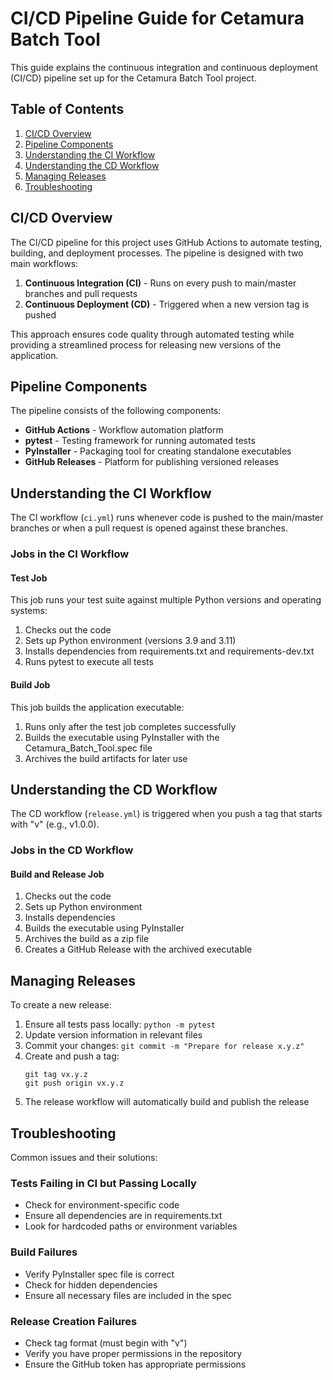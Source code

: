 # CI/CD Pipeline Guide for Cetamura Batch Tool

This guide explains the continuous integration and continuous deployment (CI/CD) pipeline set up for the Cetamura Batch Tool project.

## Table of Contents

1. [CI/CD Overview](#cicd-overview)
2. [Pipeline Components](#pipeline-components)
3. [Understanding the CI Workflow](#understanding-the-ci-workflow)
4. [Understanding the CD Workflow](#understanding-the-cd-workflow)
5. [Managing Releases](#managing-releases)
6. [Troubleshooting](#troubleshooting)

## CI/CD Overview

The CI/CD pipeline for this project uses GitHub Actions to automate testing, building, and deployment processes. The pipeline is designed with two main workflows:

1. **Continuous Integration (CI)** - Runs on every push to main/master branches and pull requests
2. **Continuous Deployment (CD)** - Triggered when a new version tag is pushed

This approach ensures code quality through automated testing while providing a streamlined process for releasing new versions of the application.

## Pipeline Components

The pipeline consists of the following components:

- **GitHub Actions** - Workflow automation platform
- **pytest** - Testing framework for running automated tests
- **PyInstaller** - Packaging tool for creating standalone executables
- **GitHub Releases** - Platform for publishing versioned releases

## Understanding the CI Workflow

The CI workflow (`ci.yml`) runs whenever code is pushed to the main/master branches or when a pull request is opened against these branches.

### Jobs in the CI Workflow

#### Test Job

This job runs your test suite against multiple Python versions and operating systems:

1. Checks out the code
2. Sets up Python environment (versions 3.9 and 3.11)
3. Installs dependencies from requirements.txt and requirements-dev.txt
4. Runs pytest to execute all tests

#### Build Job

This job builds the application executable:

1. Runs only after the test job completes successfully
2. Builds the executable using PyInstaller with the Cetamura_Batch_Tool.spec file
3. Archives the build artifacts for later use

## Understanding the CD Workflow

The CD workflow (`release.yml`) is triggered when you push a tag that starts with "v" (e.g., v1.0.0).

### Jobs in the CD Workflow

#### Build and Release Job

1. Checks out the code
2. Sets up Python environment
3. Installs dependencies
4. Builds the executable using PyInstaller
5. Archives the build as a zip file
6. Creates a GitHub Release with the archived executable

## Managing Releases

To create a new release:

1. Ensure all tests pass locally: `python -m pytest`
2. Update version information in relevant files
3. Commit your changes: `git commit -m "Prepare for release x.y.z"`
4. Create and push a tag: 
   ```
   git tag vx.y.z
   git push origin vx.y.z
   ```
5. The release workflow will automatically build and publish the release

## Troubleshooting

Common issues and their solutions:

### Tests Failing in CI but Passing Locally

- Check for environment-specific code
- Ensure all dependencies are in requirements.txt
- Look for hardcoded paths or environment variables

### Build Failures

- Verify PyInstaller spec file is correct
- Check for hidden dependencies
- Ensure all necessary files are included in the spec

### Release Creation Failures

- Check tag format (must begin with "v")
- Verify you have proper permissions in the repository
- Ensure the GitHub token has appropriate permissions
